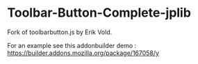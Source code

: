 Toolbar-Button-Complete-jplib
=============================
Fork of toolbarbutton.js by Erik Vold.

For an example see this addonbuilder demo : 
https://builder.addons.mozilla.org/package/167058/y

